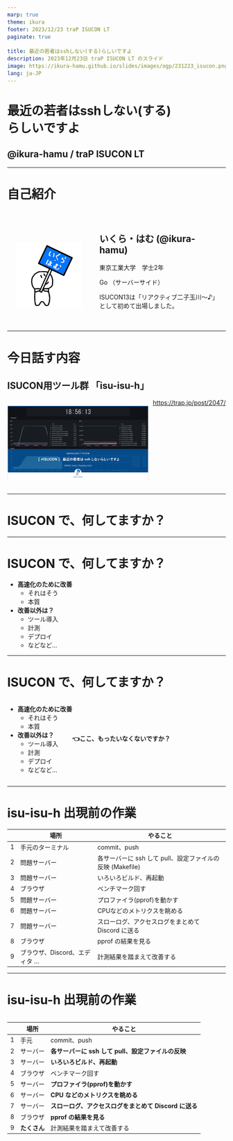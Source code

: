 ```yaml
---
marp: true
theme: ikura
footer: 2023/12/23 traP ISUCON LT
paginate: true

title: 最近の若者はsshしない(する)らしいですよ
description: 2023年12月23日 traP ISUCON LT のスライド
image: https://ikura-hamu.github.io/slides/images/ogp/231223_isucon.png
lang: ja-JP
---
```


<!--
_class: title
_paginate: false
_footer: " "
-->

# 最近の若者はsshしない(する)<br/>らしいですよ

## @ikura-hamu / traP ISUCON LT

---

# 自己紹介

<div style="display:flex">

<div style="margin:20px; margin-top: 60px">

![](images/icon.png)

</div>

<div style="margin: 20px">

## いくら・はむ (@ikura-hamu)

東京工業大学　学士2年

Go （サーバーサイド）

ISUCON13は「リアクティブ二子玉川～♪」として初めて出場しました。
</div>
</div>

<!--
東京工業大学学士2年のいくら・はむです。traPでは、主にGoでサーバーのアプリケーションを書いています。今年のISUCON13では、「リアクティブ二子玉川～♪」というチームで初めて出場しました。今日はよろしくお願いします。
-->

---

# 今日話す内容

## ISUCON用ツール群 「isu-isu-h」

<div style="display: flex">

![w:700px](images/231223_isucon/blog.png)

<div style="margin-left: 10px">
<a href="https://trap.jp/post/2047/">https://trap.jp/post/2047/</a>
</div>

</div>

<!--
今日話す内容は、今年のISUCONに向けて作ったツール群、「isu-isu-h」です。これに関する記事を書いたところ、はてなブログのブックマーク数がかなり多くなり、177件ということで、かなりタイトル詐欺感のある記事なのですが、読んでいただいた方もいるかもしれません。
今日はこの「isu-isu-h」というツール群について、作ったときの思考を紹介しようと思います。
-->

---

<!--
_class: lead
-->

# ISUCON で、何してますか？

<!--
今回の話は、みなさんは、ISUCONで何してますか？、というところから始まります。

みなさん、ISUCONで、何してますか？
-->

---

# ISUCON で、何してますか？

- **高速化のために改善**
  - それはそう
  - 本質
- **改善以外は？**
  - ツール導入
  - 計測
  - デプロイ
  - などなど…

<!--
まあ、高速化のためにいろんな改善を入れていると思います。これがISUCONという競技の本質で、速い人が勝ちなので、当然です。

ですが、高速化のために手を動かす以外にも、計測ツールを入れて、計測して、改善したアプリをデプロイして、と改善する作業そのもの以外にも、さまざまなことを競技の8時間の間にしていると思います。

ですが、ですが、
-->

---

# ISUCON で、何してますか？

<div style="display: flex">

<div>

- **高速化のために改善**
  - それはそう
  - 本質
- **改善以外は？**
  - ツール導入
  - 計測
  - デプロイ
  - などなど…

</div>

<p>

**<br><br><br><br>👈ここ、もったいなくないですか？**

</p>

</div>

<!--
ここ、もったいなくないですか？
時間がたっぷりあればいろいろやってもいいのですが、改善にたくさん時間を使いたいですよね。
-->

---

# isu-isu-h 出現前の作業

<!--
_class: small
-->

|     | 場所                          | やること                                                  |
| --- | ----------------------------- | --------------------------------------------------------- |
| 1   | 手元のターミナル              | commit、push                                              |
| 2   | 問題サーバー                  | 各サーバーに ssh して pull、設定ファイルの反映 (Makefile) |
| 3   | 問題サーバー                  | いろいろビルド、再起動                                    |
| 4   | ブラウザ                      | ベンチマーク回す                                          |
| 5   | 問題サーバー                  | プロファイラ(pprof)を動かす                               |
| 6   | 問題サーバー                  | CPUなどのメトリクスを眺める                               |
| 7   | 問題サーバー                  | スローログ、アクセスログをまとめて Discord に送る         |
| 8   | ブラウザ                      | pprof の結果を見る                                        |
| 9   | ブラウザ、Discord、エディタ … | 計測結果を踏まえて改善する                                |

<!--
こちらは、僕がisu-isu-hを作る前の作業の流れです。
まず、手元で作業した結果をコミットして、GitHubにpushします。
次に、問題サーバーにsshして、GitHubからpullして、ミドルウェアの設定ファイルをリポジトリに含めているのでそれを反映して、アプリをビルドして、ミドルウェアとアプリを再起動します。
そのあとベンチマークを回します。本番ならブラウザのポータルからやりますし、練習ではベンチマークサーバーにsshで入ってコマンドを打ちます。
ベンチマークが回り始めたらプロファイラ、僕はGoを使うのでpprofのコマンドを問題サーバーで打ちます。
ベンチが回ってる間はhtopとかdstatとかを見てCPUやメモリの様子を眺めて、ベンチマークが終わったらデータベースのスロークエリログとnginxのアクセスログをそれぞれpt-query-digestとかalpとかでまとめて、discordにwebhookで送ります。
pprofはwebビューアーがあるのでそれを使って計測結果を見て、
そして、pprof、alp、スローログなどを見ながら、自分のエディタで、時にはサーバーにsshしてデータベースにインデックスを貼ったりExplainしたりしながら、改善を入れていきます。
-->

---

# isu-isu-h 出現前の作業

<!--
_class: small
-->

<div style="display:grid; grid-template-columns: 800px 350px">
<div style="margin-right:10px">

|     | 場所         | やること                                              |
| --- | ------------ | ----------------------------------------------------- |
| 1   | 手元         | commit、push                                          |
| 2   | サーバー     | **各サーバーに ssh して pull、設定ファイルの反映**    |
| 3   | サーバー     | **いろいろビルド、再起動**                            |
| 4   | ブラウザ     | ベンチマーク回す                                      |
| 5   | サーバー     | **プロファイラ(pprof)を動かす**                       |
| 6   | サーバー     | **CPU などのメトリクスを眺める**                      |
| 7   | サーバー     | **スローログ、アクセスログをまとめて Discord に送る** |
| 8   | ブラウザ     | **pprof の結果を見る**                                |
| 9   | **たくさん** | 計測結果を踏まえて改善する                            |

</div>
<div>

## 問題点

- たくさんあるサーバーごとに ssh 接続してコマンドを実行する必要がある
  - サーバー間違いが発生するかも
- 改善するときに見る場所が散らばる
  - スロークエリとアクセスログは Discord
  - pprof はブラウザ

<div>
</div>

<!--
この作業の流れはどこに問題があるのか。
まず、複数あるサーバーにそれぞれsshしてコマンドを実行する必要があります。単純に手間がかかりますし、コマンドを打つサーバーを間違ってしまう可能性もあります。上位に入るには複数台構成を上手く使わなきゃいけないので、ここは簡単に行いたいです。
また、改善を入れていくときに見る場所が散らばってしまいます。当然VSCodeとかのエディタでコードを編集していくわけですが、スロークエリとアクセスログはDiscordに来ているメッセージを見る必要があるし、pprofはブラウザに送られてきています。たくさんのウィンドウを管理するのは大変です。
-->

---

# 思想

ISUCON は入れた改善が多ければ多いほどいい

改善と直接関係ない作業は極力減らしたい

⇒ ツールを作ろう

<!--
このように作業の流れに改善以外の作業がたくさんあることが分かりました。ISUCONは入れた改善が多ければ多いほど得点は上がりやすいので、改善と直接関係ない作業は極力減らして、負担を少なくし、改善に集中したいです。
そこで、ツールを作ろうと考えました。
-->

---

# isu-isu-h

1. デプロイを 1 コマンドで
2. 見たい情報は全部ブラウザで

を実現して、
**改善サイクルのスピードを上げる**
ためのツール

**ansible** と **observer** の 2 つに大きく分けられる

<!--
isu-isu-hは、さっきの作業の問題点を解決するために、デプロイを1コマンドで行うこと、見たい情報を全部ブラウザで見ることの2つを目的としています。
この2つを実現して、改善サイクルのスピードを上げよう、いいかんじにスピードアップしようという考えです。
ツール群ということで、大きく分けてansibleとobserver、observerというのは僕が勝手に名前を付けたんですが、この2つに分けられます。
-->

---

# デプロイを 1 コマンドで

ansible を使う

## 初動

- 計測で用いるツールの導入
- Git リポジトリのセットアップ
- 設定ファイルのコピー

<!--
まず、デプロイをワンコマンドで、ということですが、ansibleを用いて、手元から全てのサーバーに対して、初動とかデプロイのいろいろをやっています。
初動ではたとえば計測で用いるツールを入れたり、Gitリポジトリを設定したり、ミドルウェアの設定をコピーしてGit管理下に入れたりとかです。
-->

---

# デプロイを 1 コマンドで

ansible を使う

## デプロイ

- ブランチを指定して GitHub から pull
- 設定ファイルの反映
- MySQL、nginx などのミドルウェア再起動
- アプリのビルド、再起動
- ログローテーション

<!--
デプロイでは、ブランチを指定してGitHubからpullしてきて、コピーしてあった設定ファイルを反映、ミドルウェアを再起動して、アプリをビルドして、再起動して、スローログとアクセスログのログローテーションをして、ベンチマークを回せる状態にしています。
sshせずともワンコマンドでデプロイできるのは、かなり負担が減って嬉しいです。
-->

---

# 見たい情報を全部ブラウザで

<!--
_class: small
-->

## メトリクス、ログ確認 ⇒ Grafana

<div style="display:flex; align-items: center">
<div style="margin-right: 16px">

Prometheus を使って node_exporter、systemd_exporter からメトリクスを取ってきて、Grafana で表示した。

Promtail で systemd のログを送り、Loki に貯めてブラウザで見れるようにした
プリントデバッグで活躍。
</div>

![w:700](images/231223_isucon/grafana.png)

</div>

<!--
次に見たい情報を全部ブラウザで、ということですが、メトリクス、ログを確認するのにGrafanaを使っていました。Prometheusを使ってnode_exporter、systemd_exporterからCPUとかのメトリクスを取ってきて、Grafanaで表示しました。各プロセスがどれくらいCPUやメモリを使っているかなどをグラフで確認できます。
また、ここでのログというのは、アクセスログとかのことではなく、いろんなアプリが吐き出すjournalのログのことですが、これをPromtailで集めてLokiに送り、それもGrafanaで見れるようにしました。この機能は最初は付けるつもりは無かったのですが、練習の中で意外とログ見る機会多いなと思ったので、後から付け足しました。
なにか設定がまずくてミドルウェアが立ち上がらないときとかも、sshせずともここでログを確認してエラーを確認できます。また、アプリがうまく動かないときにプリントデバッグを仕込むことがあると思うのですが、これも確認できるので、うれしいです。
-->

---

# 見たい情報を全部ブラウザで

## 計測結果確認 ⇒ pprotein (NaruseJun 製ツール)

- スローログ (slp)
- アクセスログ (alp)
- pprof

を見れるツール。
これを改造して pt-query-digest も見れるようにした。

めっちゃ使いやすかったです。ありがとうございます。

<!--
計測結果を確認するのにはpproteinというNaruseJunのメンバーの方が作ったツールを使っています。
これはスローログ、アクセスログ、pprofをベンチごとにまとめて見れるツールです。initialize時に自動で計測を始めてくれる機能も付いていて、最強です。優勝チームのツールなので最強なのは当然ですね。
チームメンバーからスローログでpt-query-digestも見たいと言われたので、改造したものを使っています。
めっちゃ使いやすかったです。NaruseJunのみなさん、ありがとうございます。
-->

---

# 見たい情報を全部ブラウザで

## データベース操作 ⇒ adminer

MySQL をブラウザから操作する。インデックスを貼ったり`EXPLAIN`を実行したりするのに使った。

<!--
また、データベースにインデックスを貼ったりexplainを実行したりする機会が多いですが、これにはadminerを使いました。結構軽そうな見た目をしていろんな機能がついていてとてもよかったです。
-->

---

# isu-isu-h が あらわれた ！

<div style="display:grid; grid-template-columns: 800px 350px">
<div style="margin-right:10px">

|     | 場所                      | やること                     |
| --- | ------------------------- | ---------------------------- |
| 1   | 手元                      | commit、push                 |
| 2   | **手元**                  | **ansibleでデプロイ**        |
| 3   | ブラウザ                  | ベンチマーク回す             |
| 4   | **ブラウザ**              | **いろいろな計測結果を見る** |
| 5   | **ブラウザ/<br>エディタ** | 計測結果を踏まえて改善する   |

</div>
<div class="small">

<h2 style="font-size: 45px">変わったところ</h2>

* ベンチマークを回すまでの過程がシンプルに
* 使う場所が「手元のターミナル」「ブラウザ」「エディタ」だけ
* ssh して行う作業が無くなった (ツール名の由来)

</div>
</div>

<!--
isu-isu-hが現れたことで、僕の作業の流れはこのように変わりました。ぱっと見て作業数が少なくなっていることが分かると思います。
まず、デプロイがワンコマンドになったので、ベンチマークを回すまでの作業が減りました。
また、計測結果が全部ブラウザに集約されたので、Discordや問題サーバーなどを見なくなり、使う場所が減りました。
そして、問題サーバーを見る必要が無くなったので、sshしなくなりました。これがこのツールの「isu-isu-h」という名前の由来になっています。
-->

---

# isu-isu-h を作ってよかったこと

<div style="display:grid; grid-template-columns:550px 550px; justify-content: center">

<div style="margin-left:20px; margin-right: 20px">

- 初動（～GitHubリポジトリに設定済みのファイルがすべて上がっている状態）まで15分
- 見る場所が減るのは想像以上に楽
- ベンチマークを回すまでの手間が少ないので、気軽に回せる

</div>

<div style="margin-left:20px; margin-right: 20px">

* いろんな技術にちょっとずつ詳しくなった
  - ansible
  - Docker、Docker Compose
  - Grafana、Prometheus、Loki
  - ssh <span style="color: var(--color-dimmed); font-size: 24px">(結局内部では ssh している)</span>
  - <span class="small">などなど</span>

</div>
</div>

<!--
isu-isu-hを作ってたくさんよかったことがありました。
まず競技中の話ですが、初動がとても速くなりました。全てのサーバーに一括でツールを入れて設定を適用できるのがよかったと思います。
また、見る場所が減るのは想像以上に楽でした。単純にウィンドウ切り替えの手間がなくなるだけではなく、「この情報を見るにはこのウィンドウ」というのを考える必要もなくなりました。
そして、ワンコマンドでのデプロイによってベンチマークを回すまでの手間が少なくなり、気軽に自分の変更を反映してベンチマークを回せるようになりました。

作ってる過程の話で言うと、いろんな技術にちょっとずつ詳しくなれました。
ansibleは今回初めて書きました。
今日は構成を話す時間が無いのですが、observerのいろんな機能をDocker Composeでまとめています。
今回GrafanaやPrometheusなどの計測ツールは初めて触ったので、楽しかったです。
また、一番下にsshとありますが、observerの内部ではポートフォワーディングとかしてばりばりsshを使っています。結局若者もsshしないためにsshしているという話でした。
-->

---

# isu-isu-h のよくないところ

* 管理しにくい
  - 「当日までに動けばいいや」で作ってたのでコードが読みにくい
  - チームメンバーのうち自分しか構成が分からない
  - 一部設定がURL依存
  - 脳内ドキュメント

<!--
最後にisu-isu-hのよくないところです。
管理がしにくいです。「当日までに動けばいいや」で作ったので、コードがひどいです。特にansibleがまずいことになっているので、来年までに修正したいです。
また、一部の設定が僕が持っているドメインのURLに依存しているので、他の人がそのまま動かそうとすると動かないです。
ドキュメントは僕の頭の中にあります。ansibleはちょっとmdに書いてありますが、observerは全然ないと思います。以上の理由から、他の方がisu-isu-hを使うことはお勧めしません。
-->

---

# isu-isu-h のよくないところ

- 管理しにくい
  - 「当日までに動けばいいや」で作ってたのでコードが読みにくい
  - チームメンバーのうち自分しか構成が分からない
  - 一部設定がURL依存
  - 脳内ドキュメント
- **ツールづくりに夢中になって練習できなかった**

<!--
また、ツールづくりに夢中になって、ISUCONそのものをあまり練習できませんでした。本末転倒ですね。本番は他のチームメンバーが頑張ってくれました。
-->

---
<!--
_class: lead
-->

<div style="display: flex; align-items: center">

<div style="margin-right: 40px">

# 来年は<br>isu-isu-hで<br>たくさん練習して<br>勝つ！

</div>

<div>

[GitHub<br>reactive-futakotamagawa/<br>isu-isu-h-13](https://github.com/reactive-futakotamagawa/isu-isu-h-13)
![w:350px](../image/231223_isucon/repo_qr.png)

</div>

</div>

<!--
ということで、来年はisu-isu-hでたくさん練習して、勝つぞ！
リポジトリのURLは置いておきます。よかったら覗いていってください。
以上、最近の若者はsshしない（する）らしいですよ、いくら・はむでした。ありがとうございました。
-->
